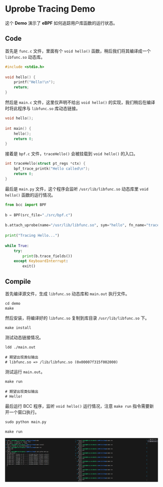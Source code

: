 # Uprobe Tracing Demo

这个 **Demo** 演示了 **eBPF** 如何追踪用户库函数的运行状态。

## Code

首先是 `func.c` 文件，里面有个 `void hello()` 函数，稍后我们将其编译成一个 `libfunc.so` 动态库。

```C
#include <stdio.h>

void hello() {
    printf("Hello!\n");
    return;
}
```

然后是 `main.c` 文件，这里仅声明不给出 `void hello()` 的实现，我们稍后在编译时将此程序与 `libfunc.so` 库动态链接。

```C
void hello();

int main() {
    hello();
    return 0;
}
```

接着是 `bpf.c` 文件，`traceHello()` 会被挂载到 `void hello()` 的入口。

```C
int traceHello(struct pt_regs *ctx) {
    bpf_trace_printk("Hello called\n");
    return 0;
}
```

最后是 `main.py` 文件，这个程序会监听 `/usr/lib/libfunc.so` 动态库里 `void hello()` 函数的运行情况。

```Python
from bcc import BPF

b = BPF(src_file="./src/bpf.c")

b.attach_uprobe(name="/usr/lib/libfunc.so", sym="hello", fn_name="traceHello")

print("Tracing Hello...")

while True:
    try:
        print(b.trace_fields())
    except KeyboardInterrupt:
        exit()

```

## Compile

首先编译源文件，生成 `libfunc.so` 动态库和 `main.out` 执行文件。

```Shell
cd demo
make
```

然后安装，将编译好的 `libfunc.so` 复制到库目录 `/usr/lib/libfunc.so` 下。

```Shell
make install
```

测试动态链接情况。

```Shell
ldd ./main.out

# 期望出现类似输出
# libfunc.so => /lib/libfunc.so (0x00007f315f002000)
```

测试运行 `main.out`。

```Shell
make run

# 期望出现类似输出
# Hello!
```

最后运行 BCC 程序，监听 `void hello()` 运行情况，注意 `make run` 指令需要新开一个窗口执行。

```Shell
sudo python main.py

make run
```

![img](asset/demo.jpg)